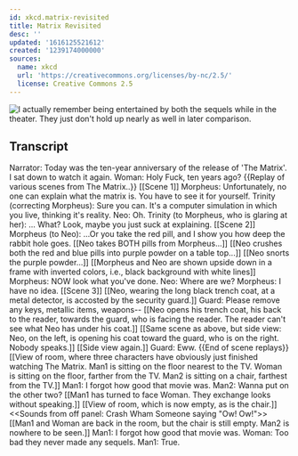 ```yaml
---
id: xkcd.matrix-revisited
title: Matrix Revisited
desc: ''
updated: '1616125521612'
created: '1239174000000'
sources:
  name: xkcd
  url: 'https://creativecommons.org/licenses/by-nc/2.5/'
  license: Creative Commons 2.5
---
```

![I actually remember being entertained by both the sequels while in the theater.  They just don't hold up nearly as well in later comparison.](https://imgs.xkcd.com/comics/matrix_revisited.png)

## Transcript
Narrator: Today was the ten-year anniversary of the release of 'The Matrix'.  I sat down to watch it again.
Woman: Holy Fuck, ten years ago?
{{Replay of various scenes from The Matrix..}}
[[Scene 1]]
Morpheus: Unfortunately, no one can explain what the matrix is.  You have to see it for yourself.
Trinity (correcting Morpheus): Sure you can.  It's a computer simulation in which you live, thinking it's reality.
Neo: Oh.
Trinity (to Morpheus, who is glaring at her): ... What?  Look, maybe you just suck at explaining.
[[Scene 2]]
Morpheus (to Neo): ...Or you take the red pill, and I show you how deep the rabbit hole goes.
[[Neo takes BOTH pills from Morpheus...]]
[[Neo crushes both the red and blue pills into purple powder on a table top...]]
[[Neo snorts the purple powder...]]
[[Morpheus and Neo are shown upside down in a frame with inverted colors, i.e., black background with white lines]]
Morpheus: NOW look what you've done.
Neo: Where are we?
Morpheus: I have no idea.
[[Scene 3]]
[[Neo, wearing the long  black trench coat, at a metal detector, is accosted by the security guard.]]
Guard: Please remove any keys, metallic items, weapons--
[[Neo opens his trench coat, his back to the reader, towards the guard, who is facing the reader.  The reader can't see what Neo has under his coat.]]
[[Same scene as above, but side view: Neo, on the left, is opening his coat toward the guard, who is on the right.  Nobody speaks.]]
[[Side view again.]]
Guard: Eww.
{{End of scene replays}}
[[View of room, where three characters have obviously just finished watching The Matrix. Man1 is sitting on the floor nearest to the TV.  Woman is sitting on the floor, farther from the TV.  Man2 is sitting on a chair, farthest from the TV.]]
Man1: I forgot how good that movie was.
Man2: Wanna put on the other two?
[[Man1 has turned to face Woman.  They exchange looks without speaking.]]
[[View of room, which is now empty, as is the chair.]]
<<Sounds from off panel:  Crash 
 Wham 
 Someone saying "Ow! Ow!">>
[[Man1 and Woman are back in the room, but the chair is still empty.  Man2 is nowhere to be seen.]]
Man1: I forgot how good that movie was.
Woman: Too bad they never made any sequels.
Man1: True.

